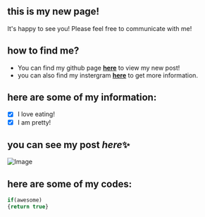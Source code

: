 ## this is my new page!
It's happy to see you!
Please feel free to communicate with me!

## how to find me?
* You can find my github page **[here](https://turnsoleeattiger.github.io/)** to view my new post!
* you can also find my instergram **[here](https://www.instagram.com/turnsoleeattiger/)** to get more information.

## here are some of my information:
- [x] I love eating!
- [x] I am pretty!

## you can see my post *here*:sparkles:
![Image](https://encrypted-tbn0.gstatic.com/images?q=tbn:ANd9GcRccl5nRIzoe5_2y4WEkjShHZzhacjq1YT5Ayke7_HSBfn5XoFy)

## here are some of my codes:
```javascript
if(awesome)
{return true}
```




 

 
 
